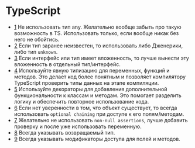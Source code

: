 # TypeScript

- [1](#1) Не использовать тип any. Желательно вообще забыть про такую возможность в TS. Использовать только, если
  вообще никак без него не обойтись.
- [2](#2) Если тип заранее неизвестен, то использовать либо Дженерики, либо тип `unknown`.
- [3](#3) Если интерфейс или тип имеет вложенность, то лучше вынести эту вложенность в отдельный тип/интерфейс.
- [4](#4) Используйте явную типизацию для переменных, функций и методов. Это делает код более понятным и позволяет компилятору TypeScript проверить типы данных на этапе компиляции.
- [5](#5) Используйте декораторы для добавления дополнительной функциональности к классам и методам. Это помогает разделить логику и обеспечить повторное использование кода.
- [6](#6) Если нет уверенности в том, что объект существует, то всегда использовать `optional chaining` при доступе к его полям/методам.
- [7](#7) Желательно не использовать `non-null assertions`, лучше добавить проверку и после уже использовать переменную. 
- [8](#8) Всегда указывать возвращаемый тип.
- [9](#9) Всегда указывать модификаторы доступа для полей и методов.
